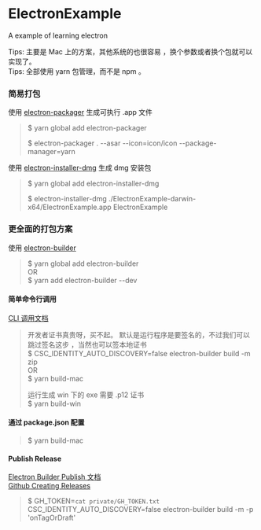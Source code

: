 # ElectronExample

A example of learning electron

Tips: 主要是 Mac 上的方案，其他系统的也很容易 ，换个参数或者换个包就可以实现了。  
Tips: 全部使用 yarn 包管理，而不是 npm 。  


### 简易打包

使用 [electron-packager](https://github.com/electron-userland/electron-packager) 生成可执行 .app 文件

> $ yarn global add electron-packager   
> 
> $ electron-packager . --asar --icon=icon/icon --package-manager=yarn   

使用 [electron-installer-dmg](https://github.com/mongodb-js/electron-installer-dmg) 生成 dmg 安装包

> $ yarn global add electron-installer-dmg   
> 
> $ electron-installer-dmg ./ElectronExample-darwin-x64/ElectronExample.app   ElectronExample

### 更全面的打包方案

使用 [electron-builder](https://github.com/electron-userland/electron-builder) 

> $ yarn global add electron-builder   
> OR  
> $ yarn add electron-builder --dev   


#### 简单命令行调用

[CLI 调用文档](https://www.electron.build/cli)

> 开发者证书真贵呀，买不起。 
> 默认是运行程序是要签名的，不过我们可以跳过签名这步 ，当然也可以签本地证书   
> $ CSC_IDENTITY_AUTO_DISCOVERY=false electron-builder build -m zip      
> OR  
> $ yarn build-mac  
>
> 运行生成 win 下的 exe 需要 .p12 证书  
> $ yarn build-win  

#### 通过 package.json 配置  

> $ yarn build-mac   

#### Publish Release  

[Electron Builder Publish 文档](https://www.electron.build/configuration/publish)   
[Github Creating Releases](https://help.github.com/articles/creating-releases/)   

> $ GH_TOKEN=`cat private/GH_TOKEN.txt` CSC_IDENTITY_AUTO_DISCOVERY=false electron-builder build -m -p 'onTagOrDraft'    



